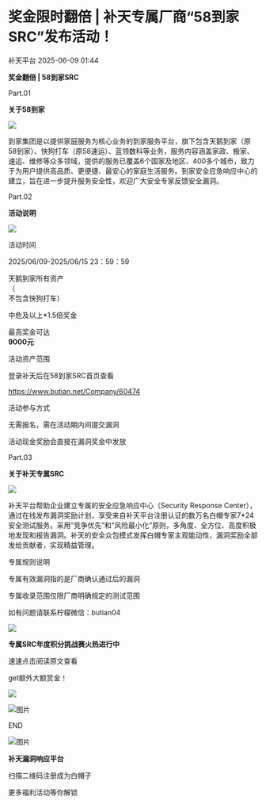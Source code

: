 #  奖金限时翻倍 | 补天专属厂商“58到家SRC”发布活动！  
 补天平台   2025-06-09 01:44  
  
**奖金翻倍 | 58到家SRC**  
  
  
  
Part.01  
  
**关于58到家**  
  
![](https://mmbiz.qpic.cn/sz_mmbiz_gif/WdbaA7b2IE6u7rCSvw9uAuEAK1uO91DTbjKfB3shnAJZvp44FLZspzNequMexic5PDjCbSynibRT3L6B6EzlnxIg/640?wx_fmt=gif&from=appmsg "")  
  
  
  
到家集团是以提供家庭服务为核心业务的到家服务平台，旗下包含天鹅到家（原58到家）、快狗打车（原58速运）、蓝领数科等业务，服务内容涵盖家政、搬家、速运、维修等众多领域，提供的服务已覆盖6个国家及地区、400多个城市，致力于为用户提供高品质、更便捷、最安心的家庭生活服务。到家安全应急响应中心的建立，旨在进一步提升服务安全性，欢迎广大安全专家反馈安全漏洞。  
  
Part.02  
  
**活动说明**  
  
![](https://mmbiz.qpic.cn/sz_mmbiz_gif/WdbaA7b2IE6u7rCSvw9uAuEAK1uO91DTbjKfB3shnAJZvp44FLZspzNequMexic5PDjCbSynibRT3L6B6EzlnxIg/640?wx_fmt=gif&from=appmsg "")  
  
  
  
活动时间  
  
2025/06/09-2025/06/15 23：59：59  
  
天鹅到家所有资产  
（  
不包含快狗打车）  
  
  
中危及以上*1.5倍奖金  
  
最高奖金可达  
**9000元**  
  
  
活动资产范围  
  
登录补天后在58到家SRC首页查看  
  
https://www.butian.net/Company/60474  
  
  
活动参与方式  
  
无需报名，需在活动期内间提交漏洞  
  
活动现金奖励会直接在漏洞奖金中发放  
  
  
Part.03  
  
**关于补天专属SRC**  
  
![](https://mmbiz.qpic.cn/sz_mmbiz_gif/WdbaA7b2IE6u7rCSvw9uAuEAK1uO91DTbjKfB3shnAJZvp44FLZspzNequMexic5PDjCbSynibRT3L6B6EzlnxIg/640?wx_fmt=gif&from=appmsg "")  
  
  
  
补天平台帮助企业建立专属的安全应急响应中心（Security Response Center），通过在线发布漏洞奖励计划，享受来自补天平台注册认证的数万名白帽专家7*24安全测试服务。采用“竞争优先”和“风险最小化”原则，多角度、全方位、高度积极地发现和报告漏洞。补天的安全众包模式发挥白帽专家主观能动性，漏洞奖励全部发给贡献者，实现精益管理。  
  
  
专属规则说明  
  
专属有效漏洞指的是厂商确认通过后的漏洞  
  
专属收录范围仅限厂商明确规定的测试范围  
  
如有问题请联系柠檬微信：butian04  
  
  
![](https://mmbiz.qpic.cn/sz_mmbiz_gif/WdbaA7b2IE6u7rCSvw9uAuEAK1uO91DTIhxpNuDmj2UmxeLYF1n9VicxArdptKxCicYfKSsMqA5T2ASu0rPOj9tQ/640?wx_fmt=gif&from=appmsg "")  
  
**专属SRC年度积分挑战赛火热进行中**  
  
速速点击阅读原文查看  
  
get额外大额赏金！  
  
![](https://mmbiz.qpic.cn/sz_mmbiz_gif/WdbaA7b2IE6u7rCSvw9uAuEAK1uO91DTIhxpNuDmj2UmxeLYF1n9VicxArdptKxCicYfKSsMqA5T2ASu0rPOj9tQ/640?wx_fmt=gif&from=appmsg "")  
  
  
  
![图片](https://mmbiz.qpic.cn/sz_mmbiz_png/WdbaA7b2IE5a28XdfG49lRAepRdcFFQOz9uNmPuwc3ib8MdrOw6BArqicQQEDhtHgaqVGsZtYwjjX6P2X5hTNr8Q/640?wx_fmt=png&from=appmsg "")  
  
END  
  
  
![图片](https://mmbiz.qpic.cn/sz_mmbiz_png/WdbaA7b2IE6WAGaUR3XzJ10ZKJI9sibzVxITR2ShrTOviaqHsVAqobfb3oypkmWSvXCuvW5Jh12XC1MPwfu702Bw/640?wx_fmt=png "")  
  
  
**补天漏洞响应平台**  
  
  
扫描二维码注册成为白帽子  
  
更多福利活动等你解锁  
  
